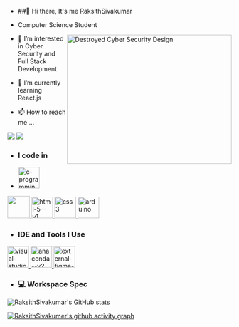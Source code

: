 - ##👋 Hi there, It's me RaksithSivakumar
  
- Computer Science Student 
  
 <img align="right" width="370" height="290" src="https://media.istockphoto.com/id/1338188695/vector/concept-of-destroyed-cyber-security-design.jpg?s=612x612&w=0&k=20&c=E1krfzfSjcr7NsaNiPNN4D4ivbkQViLo3HcRbnq2uyY=" alt="Destroyed Cyber Security Design">
  
- 👀 I’m interested in Cyber Security and Full Stack Development
  
- 🌱 I’m currently learning React.js
  
- 📫 How to reach me ...
  
<a href="https://www.linkedin.com/in/raksith-s-s-2aa49928b/" target="_blank">
    <img src="https://img.shields.io/badge/LinkedIn-0077B5?style=for-the-badge&logo=linkedin&logoColor=white" />
</a>

  <a href="mailto:risivandev@gmail.com">
    <img src="https://img.shields.io/badge/Gmail-D14836?style=for-the-badge&logo=gmail&logoColor=white" />
</a>

  
- ### I code in
- 
  <a href="https://en.cppreference.com/w/c/language" target="_blank">
    <img width="48" height="48" src="https://img.icons8.com/fluency/48/c-programming.png" alt="c-programming"/>
</a>
 <a href="https://www.python.org/" target="_blank">
    <img height="50" width="50" src="https://img.icons8.com/color/48/000000/python.png" />
</a>
 <a href="https://www.javatpoint.com/html-tutorial" target="_blank">
    <img width="48" height="48" src="https://img.icons8.com/color/48/html-5--v1.png" alt="html-5--v1"/>
</a>
<a href="https://www.w3schools.com/css/" target="_blank">
    <img width="48" height="48" src="https://img.icons8.com/fluency/48/css3.png" alt="css3"/>
</a>
  <a href="https://docs.arduino.cc/hardware/uno-rev3/" target="_blank">
    <img width="48" height="48" src="https://img.icons8.com/fluency/48/arduino.png" alt="arduino"/>
</a>

- ### IDE and Tools I Use
 <a href="https://code.visualstudio.com/docs" target="_blank">
    <img width="48" height="48" src="https://img.icons8.com/fluency/48/visual-studio-code-2019.png" alt="visual-studio-code-2019"/>
</a>
 <a href="https://www.anaconda.com/" target="_blank">
    <img width="48" height="48" src="https://img.icons8.com/fluency/48/anaconda--v2.png" alt="anaconda--v2"/>
</a>
  <a href="https://www.figma.com/login" target="_blank">
    <img width="48" height="48" src="https://img.icons8.com/external-tal-revivo-color-tal-revivo/24/external-figma-a-better-way-to-design-and-gather-feedback-all-in-one-place-logo-color-tal-revivo.png" alt="external-figma-a-better-way-to-design-and-gather-feedback-all-in-one-place-logo-color-tal-revivo"/>
</a>


- ### 💻 Workspace Spec

![RaksithSivakumar's GitHub stats](https://github-readme-stats.vercel.app/api?username=RaksithSivakumar&theme=dark&show_icons=true&&hide=issues,contribs)

[![RaksithSivakumer's github activity graph](https://github-readme-activity-graph.vercel.app/graph?username=RaksithSivakumar&bg_color=000000&color=f8f7f7&line=0aff27&point=f8f6f6&area=true&hide_border=true)](https://github.com//github-readme-activity-graph)
